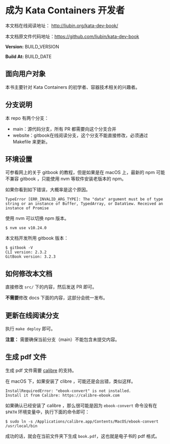 # 成为 Kata Containers 开发者

本文档在线阅读地址： http://liubin.org/kata-dev-book/

本文档原文件代码地址：https://github.com/liubin/kata-dev-book

**Version:** BUILD_VERSION

**Build At:** BUILD_DATE

## 面向用户对象

本书主要针对 Kata Containers 的初学者、容器技术相关的兴趣者。

## 分支说明

本 repo 有两个分支：

- main：源代码分支，所有 PR 都需要向这个分支合并
- website：gitbook在线阅读分支，这个分支不能直接修改，必须通过 Makefile 来更新。

## 环境设置

可参看网上的关于 gitbook 的教程，但是如果是在 macOS 上，最新的 npm 可能不兼容 gitbook ，只能使用 nvm 等软件安装老版本的 npm。

如果你看到如下错误，大概率是这个原因。

```
TypeError [ERR_INVALID_ARG_TYPE]: The "data" argument must be of type string or an instance of Buffer, TypedArray, or DataView. Received an instance of Promise
```

使用 nvm 可以切换 npm 版本。

```
$ nvm use v10.24.0
```

本文档开发所用 gitbook 版本：

```
$ gitbook -V
CLI version: 2.3.2
GitBook version: 3.2.3
```

## 如何修改本文档

直接修改 `src/` 下的内容，然后发送 PR 即可。

**不需要**修改 docs 下面的内容，这部分会统一发布。

## 更新在线阅读分支

执行 `make deploy` 即可。

**注意：** 需要确保当前分支（main）不能包含未提交内容。

## 生成 pdf 文件

生成 pdf 文件需要 [calibre](https://calibre-ebook.com) 的支持。

在 macOS 下，如果安装了 clibre ，可能还是会出错，类似这样。

```
InstallRequiredError: "ebook-convert" is not installed.
Install it from Calibre: https://calibre-ebook.com
```

如果确认已经安装了 calibre ，那么很可能是因为 `ebook-convert` 命令没有在 `$PATH` 环境变量中，执行下面的命令即可：


```
$ sudo ln -s /Applications/calibre.app/Contents/MacOS/ebook-convert /usr/local/bin
```

成功的话，就会在当前文件夹下生成 `book.pdf`，这也就是电子书的 pdf 格式。


